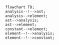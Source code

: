 <!---
Generated by https://github.com/polina-c/layerlens
Dependencies that create loop are markes with `!`.
-->

```mermaid
flowchart TD;
analysis--!-->ast;
analysis-->element;
ast-->analysis;
ast-->element;
constant-->element;
element--!-->analysis;
element--!-->constant;
```

